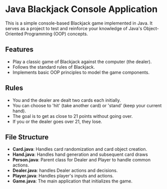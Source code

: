 # Java Blackjack Console Application

This is a simple console-based Blackjack game implemented in Java. It serves as a project to test and reinforce your knowledge of Java's Object-Oriented Programming (OOP) concepts.

## Features

- Play a classic game of Blackjack against the computer (the dealer).
- Follows the standard rules of Blackjack.
- Implements basic OOP principles to model the game components.

## Rules
-  You and the dealer are dealt two cards each initially.
-  You can choose to 'hit' (take another card) or 'stand' (keep your current hand).
-  The goal is to get as close to 21 points without going over.
-  If you or the dealer goes over 21, they lose.

## File Structure
- **Card.java**: Handles card randomization and card object creation.
- **Hand.java**: Handles hand generation and subsequent card draws
- **Person.java**: Parent class for Dealer and Player to handle common actions.
- **Dealer.java**: handles Dealer actions and decisions.
- **Player.java**: Handles player's inputs and actions.
- **Game.java**: The main application that initializes the game.


